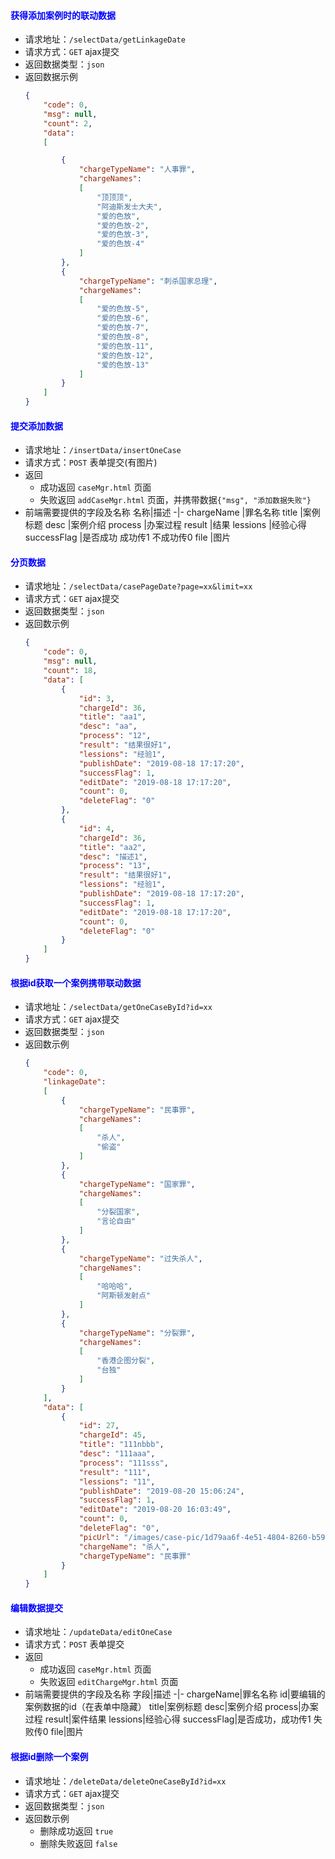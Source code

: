 #### <font color="blue">获得添加案例时的联动数据</font>
- 请求地址：`/selectData/getLinkageDate`
- 请求方式：`GET` ajax提交
- 返回数据类型：`json`
- 返回数据示例
    ```json
    {
        "code": 0,
        "msg": null,
        "count": 2,
        "data": 
        [

            {
                "chargeTypeName": "人事罪",
                "chargeNames": 
                [
                    "顶顶顶",
                    "阿迪斯发士大夫",
                    "爱的色放",
                    "爱的色放-2",
                    "爱的色放-3",
                    "爱的色放-4"
                ]
            },
            {
                "chargeTypeName": "刺杀国家总理",
                "chargeNames": 
                [
                    "爱的色放-5",
                    "爱的色放-6",
                    "爱的色放-7",
                    "爱的色放-8",
                    "爱的色放-11",
                    "爱的色放-12",
                    "爱的色放-13"
                ]
            }
        ]
    }
    ```

#### <font color="blue">提交添加数据</font>
- 请求地址：`/insertData/insertOneCase`
- 请求方式：`POST` 表单提交(有图片)
- 返回
  + 成功返回 `caseMgr.html` 页面
  + 失败返回 `addCaseMgr.html` 页面，并携带数据`{"msg", "添加数据失败"}`
- 前端需要提供的字段及名称
    名称|描述
    -|-
    chargeName   |罪名名称
    title        |案例标题
    desc         |案例介绍
    process      |办案过程
    result       |结果
    lessions     |经验心得
    successFlag  |是否成功 成功传1 不成功传0
    file         |图片

#### <font color="blue">分页数据</font>
- 请求地址：`/selectData/casePageDate?page=xx&limit=xx`
- 请求方式：`GET` ajax提交
- 返回数据类型：`json`
- 返回数示例
    ```json
    {
        "code": 0,
        "msg": null,
        "count": 18,
        "data": [
            {
                "id": 3,
                "chargeId": 36,
                "title": "aa1",
                "desc": "aa",
                "process": "12",
                "result": "结果很好1",
                "lessions": "经验1",
                "publishDate": "2019-08-18 17:17:20",
                "successFlag": 1,
                "editDate": "2019-08-18 17:17:20",
                "count": 0,
                "deleteFlag": "0"
            },
            {
                "id": 4,
                "chargeId": 36,
                "title": "aa2",
                "desc": "描述1",
                "process": "13",
                "result": "结果很好1",
                "lessions": "经验1",
                "publishDate": "2019-08-18 17:17:20",
                "successFlag": 1,
                "editDate": "2019-08-18 17:17:20",
                "count": 0,
                "deleteFlag": "0"
            }
        ]
    }
    ```

#### <font color="blue">根据id获取一个案例携带联动数据</font>
- 请求地址：`/selectData/getOneCaseById?id=xx`
- 请求方式：`GET` ajax提交
- 返回数据类型：`json`
- 返回数示例
    ```json
    {
        "code": 0,
        "linkageDate": 
        [
            {
                "chargeTypeName": "民事罪",
                "chargeNames": 
                [
                    "杀人",
                    "偷盗"
                ]
            },
            {
                "chargeTypeName": "国家罪",
                "chargeNames": 
                [
                    "分裂国家",
                    "言论自由"
                ]
            },
            {
                "chargeTypeName": "过失杀人",
                "chargeNames": 
                [
                    "哈哈哈",
                    "阿斯顿发射点"
                ]
            },
            {
                "chargeTypeName": "分裂罪",
                "chargeNames": 
                [
                    "香港企图分裂",
                    "台独"
                ]
            }
        ],
        "data": [
            {
                "id": 27,
                "chargeId": 45,
                "title": "111nbbb",
                "desc": "111aaa",
                "process": "111sss",
                "result": "111",
                "lessions": "11",
                "publishDate": "2019-08-20 15:06:24",
                "successFlag": 1,
                "editDate": "2019-08-20 16:03:49",
                "count": 0,
                "deleteFlag": "0",
                "picUrl": "/images/case-pic/1d79aa6f-4e51-4804-8260-b590f5ea1c72.png",
                "chargeName": "杀人",
                "chargeTypeName": "民事罪"
            }
        ]
    }
    ```

#### <font color="blue">编辑数据提交</font>
- 请求地址：`/updateData/editOneCase`
- 请求方式：`POST` 表单提交
- 返回
  + 成功返回 `caseMgr.html` 页面
  + 失败返回 `editChargeMgr.html` 页面
- 前端需要提供的字段及名称
    字段|描述
    -|-
    chargeName|罪名名称
    id|要编辑的案例数据的id（在表单中隐藏）
    title|案例标题
    desc|案例介绍
    process|办案过程
    result|案件结果
    lessions|经验心得
    successFlag|是否成功，成功传1 失败传0
    file|图片

#### <font color="blue">根据id删除一个案例</font>
- 请求地址：`/deleteData/deleteOneCaseById?id=xx`
- 请求方式：`GET` ajax提交
- 返回数据类型：`json`
- 返回数示例
  + 删除成功返回 `true`
  + 删除失败返回 `false`
